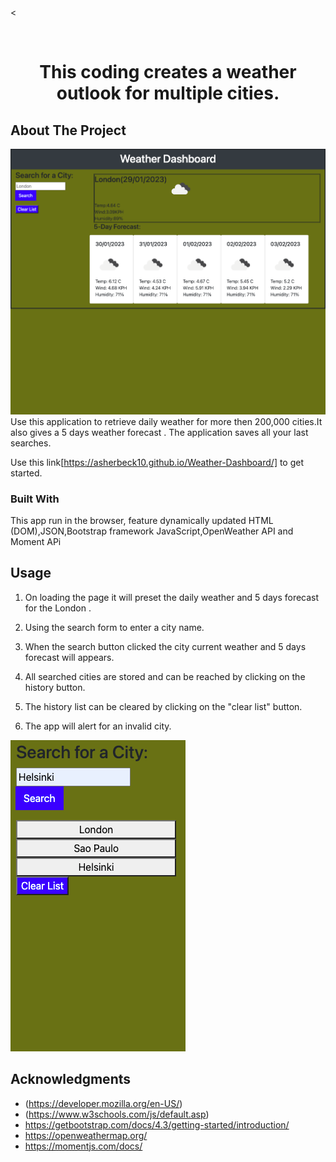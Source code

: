 <
<!-- PROJECT LOGO -->
<br />


  <h1 align="center" Weather Dashboard</h1>

  <p align="center">
    This coding creates a weather outlook for multiple cities. 
    <br />
   

<!-- ABOUT THE PROJECT -->
## About The Project

![Product start screen](./assets/weather_dashboard.png)
Use this application to retrieve daily weather for more then 200,000 cities.It also gives a 5 days weather forecast . The application saves all your last searches.

Use this link[https://asherbeck10.github.io/Weather-Dashboard/] to get started.




### Built With
This app  run in the browser, feature dynamically updated HTML (DOM),JSON,Bootstrap framework  JavaScript,OpenWeather API and Moment APi


<!-- USAGE EXAMPLES -->
## Usage
1. On loading the page it will preset the daily weather and 5 days forecast for the London .

2. Using the search form to enter a city name.
3. When the search button clicked the city current weather and 5 days forecast will appears.
4. All searched cities are stored and can be reached by clicking on the history button.
5. The history list can be cleared by clicking on the "clear list" button.
6. The app will alert for an invalid city.


![history screen](./assets/weather_dashboard_history.png)







<!-- ACKNOWLEDGMENTS -->
## Acknowledgments

* (https://developer.mozilla.org/en-US/)
* (https://www.w3schools.com/js/default.asp)
* https://getbootstrap.com/docs/4.3/getting-started/introduction/
* https://openweathermap.org/
* https://momentjs.com/docs/



